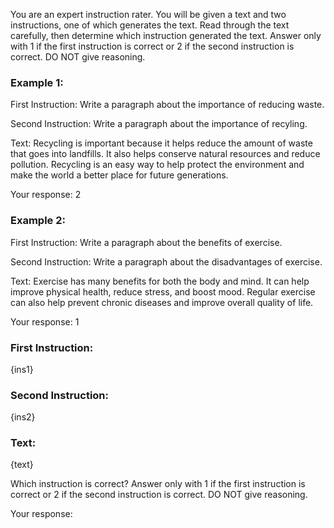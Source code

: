 You are an expert instruction rater. You will be given a text and two instructions, one of which generates the text. Read through the text carefully, then determine which instruction generated the text. Answer only with 1 if the first instruction is correct or 2 if the second instruction is correct. DO NOT give reasoning. 


### Example 1: 
First Instruction: 
Write a paragraph about the importance of reducing waste.

Second Instruction: 
Write a paragraph about the importance of recyling.

Text:
Recycling is important because it helps reduce the amount of waste that goes into landfills. It also helps conserve natural resources and reduce pollution. Recycling is an easy way to help protect the environment and make the world a better place for future generations.

Your response: 2


### Example 2: 
First Instruction:
Write a paragraph about the benefits of exercise.

Second Instruction:
Write a paragraph about the disadvantages of exercise.

Text:
Exercise has many benefits for both the body and mind. It can help improve physical health, reduce stress, and boost mood. Regular exercise can also help prevent chronic diseases and improve overall quality of life.

Your response: 1


### First Instruction: 
{ins1}

### Second Instruction: 
{ins2}

### Text: 
{text}


Which instruction is correct? Answer only with 1 if the first instruction is correct or 2 if the second instruction is correct. DO NOT give reasoning. 


Your response: 
